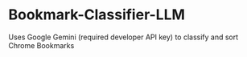 # Bookmark-Classifier-LLM
Uses Google Gemini (required developer API key) to classify and sort Chrome Bookmarks
